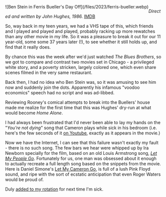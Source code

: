 <!--
.. title: Ferris Bueller's Day Off
.. slug: ferris-buellers-day-off
.. date: 2023-09-27 10:01:22 UTC-05:00
.. tags: media,movie,fiction,comedy,
-->

<span style="float: left">
![Ben Stein in Ferris Bueller's Day Off](/files/2023/ferris-bueller.webp)
</span>

*Directed and written by John Hughes, 1986.* [IMDB](https://www.imdb.com/title/tt0091042)

So, way back in my teen years, we had a VHS tape of this, which friends and I
played and played and played, probably racking up more rewatches than any other
movie in my life. So it was a pleasure to break it out for our 11 year-old,
some some 37 years later (!), to see whether it still holds up, and find that
it really does.

By chance this was the week after we'd just watched *The Blues Brothers*, so we
got to compare and contrast two movies set in Chicago - a privileged white
story, and a poverty stricken, largely colored one, which even share scenes
filmed in the very same restaurant.

Back then, I had no idea who Ben Stein was, so it was amusing to see him now
and suddenly join the dots. Apparently his infamous "voodoo economics" speech
had no script and was ad-libbed.

Reviewing Rooney's comical attempts to break into the Buellers' house made me
realize for the first time that this was Hughes' dry-run at what would become
*Home Alone*.

I had always been frustrated that I'd never been able to lay my hands on the
"*You're not dying*" song that Cameron plays while sick in his bedroom (i.e. here's the few seconds
of it
[on Youtube](https://www.youtube.com/watch?v=6mcFGW0RjAo&t=70s&autoplay=1),
exactly as it appears in the movie.)

Now we have the Internet, I can see that this failure wasn't exactly my fault -
there is no such song. The few bars we hear were whipped up by Ira Newborn
specially for the film, based on an old Louis Armstrong song,
[*Let My People Go*](https://youtu.be/fHbC8Nhd46s?autoplay=1). Fortunately for us,
one man was obsessed about it enough to actually recreate a full length
song based on the snippets from the movie. Here is Daniel Simone's
[Let My Cameron Go](https://youtu.be/MDEXlOk_suM?autoplay=1), is
full of a lush Pink Floyd sound, and ripe with the sort of ecstatic
anticipation that even Roger Waters would be proud of.

Duly [added to my rotation](/posts/download-audio-from-youtube/) for next time I'm sick.

<br style="clear: left" /><br />

